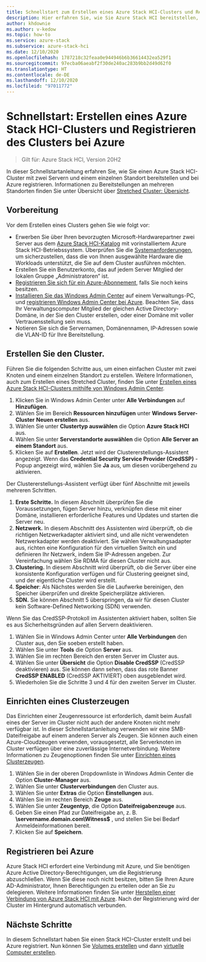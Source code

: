 ```yaml
---
title: Schnellstart zum Erstellen eines Azure Stack HCI-Clusters und Registrieren des Clusters bei Azure
description: Hier erfahren Sie, wie Sie Azure Stack HCI bereitstellen, einen Cluster mithilfe des Windows Admin Center erstellen und diesen bei Azure registrieren.
author: khdownie
ms.author: v-kedow
ms.topic: how-to
ms.service: azure-stack
ms.subservice: azure-stack-hci
ms.date: 12/10/2020
ms.openlocfilehash: 1787218c32feaa0e944946b6b36614432ea529f1
ms.sourcegitcommit: 97ecba06aeabf2f30de240ac283b9bb2d49d62f0
ms.translationtype: HT
ms.contentlocale: de-DE
ms.lasthandoff: 12/10/2020
ms.locfileid: "97011772"
---
```

# <a name="quickstart-create-an-azure-stack-hci-cluster-and-register-it-with-azure"></a>Schnellstart: Erstellen eines Azure Stack HCI-Clusters und Registrieren des Clusters bei Azure

> Gilt für: Azure Stack HCI, Version 20H2

In dieser Schnellstartanleitung erfahren Sie, wie Sie einen Azure Stack HCI-Cluster mit zwei Servern und einem einzelnen Standort bereitstellen und bei Azure registrieren. Informationen zu Bereitstellungen an mehreren Standorten finden Sie unter Übersicht über [Stretched Cluster: Übersicht](../concepts/stretched-clusters.md).

## <a name="before-you-start"></a>Vorbereitung

Vor dem Erstellen eines Clusters gehen Sie wie folgt vor:

* Erwerben Sie über Ihren bevorzugten Microsoft-Hardwarepartner zwei Server aus dem [Azure Stack HCI-Katalog](https://azure.microsoft.com/products/azure-stack/hci/catalog/) mit vorinstalliertem Azure Stack HCI-Betriebssystem. Überprüfen Sie die [Systemanforderungen](../concepts/system-requirements.md), um sicherzustellen, dass die von Ihnen ausgewählte Hardware die Workloads unterstützt, die Sie auf dem Cluster ausführen möchten.
* Erstellen Sie ein Benutzerkonto, das auf jedem Server Mitglied der lokalen Gruppe „Administratoren“ ist.
* [Registrieren Sie sich für ein Azure-Abonnement](https://azure.microsoft.com/), falls Sie noch keins besitzen.
* [Installieren Sie das Windows Admin Center](/windows-server/manage/windows-admin-center/deploy/install) auf einem Verwaltungs-PC, und [registrieren Windows Admin Center bei Azure](../manage/register-windows-admin-center.md). Beachten Sie, dass Ihr Verwaltungscomputer Mitglied der gleichen Active Directory-Domäne, in der Sie den Cluster erstellen, oder einer Domäne mit voller Vertrauensstellung sein muss.
* Notieren Sie sich die Servernamen, Domänennamen, IP-Adressen sowie die VLAN-ID für Ihre Bereitstellung.

## <a name="create-the-cluster"></a>Erstellen Sie den Cluster.

Führen Sie die folgenden Schritte aus, um einen einfachen Cluster mit zwei Knoten und einem einzelnen Standort zu erstellen. Weitere Informationen, auch zum Erstellen eines Stretched Cluster, finden Sie unter [Erstellen eines Azure Stack HCI-Clusters mithilfe von Windows Admin Center](create-cluster.md).

1. Klicken Sie in Windows Admin Center unter **Alle Verbindungen** auf **Hinzufügen**.
1. Wählen Sie im Bereich **Ressourcen hinzufügen** unter **Windows Server-Cluster** **Neuen erstellen** aus.
1. Wählen Sie unter **Clustertyp auswählen** die Option **Azure Stack HCI** aus.
1. Wählen Sie unter **Serverstandorte auswählen** die Option **Alle Server an einem Standort** aus.
1. Klicken Sie auf **Erstellen**. Jetzt wird der Clustererstellungs-Assistent angezeigt. Wenn das **Credential Security Service Provider (CredSSP)** -Popup angezeigt wird, wählen Sie **Ja** aus, um diesen vorübergehend zu aktivieren. 

Der Clustererstellungs-Assistent verfügt über fünf Abschnitte mit jeweils mehreren Schritten.

1. **Erste Schritte.** In diesem Abschnitt überprüfen Sie die Voraussetzungen, fügen Server hinzu, verknüpfen diese mit einer Domäne, installieren erforderliche Features und Updates und starten die Server neu. 
2. **Netzwerk.** In diesem Abschnitt des Assistenten wird überprüft, ob die richtigen Netzwerkadapter aktiviert sind, und alle nicht verwendeten Netzwerkadapter werden deaktiviert. Sie wählen Verwaltungsadapter aus, richten eine Konfiguration für den virtuellen Switch ein und definieren Ihr Netzwerk, indem Sie IP-Adressen angeben. Zur Vereinfachung wählen Sie RDMA für diesen Cluster nicht aus. 
3. **Clustering.** In diesem Abschnitt wird überprüft, ob die Server über eine konsistente Konfiguration verfügen und für Clustering geeignet sind, und der eigentliche Cluster wird erstellt.
4. **Speicher**: Als Nächstes werden Sie die Laufwerke bereinigen, den Speicher überprüfen und direkte Speicherplätze aktivieren.
5. **SDN.** Sie können Abschnitt 5 überspringen, da wir für diesen Cluster kein Software-Defined Networking (SDN) verwenden.

Wenn Sie das CredSSP-Protokoll im Assistenten aktiviert haben, sollten Sie es aus Sicherheitsgründen auf allen Servern deaktivieren.

1. Wählen Sie in Windows Admin Center unter **Alle Verbindungen** den Cluster aus, den Sie soeben erstellt haben.
1. Wählen Sie unter **Tools** die Option **Server** aus.
1. Wählen Sie im rechten Bereich den ersten Server im Cluster aus.
1. Wählen Sie unter **Übersicht** die Option **Disable CredSSP** (CredSSP deaktivieren) aus. Sie können dann sehen, dass das rote Banner **CredSSP ENABLED** (CredSSP AKTIVIERT) oben ausgeblendet wird.
1. Wiederholen Sie die Schritte 3 und 4 für den zweiten Server im Cluster.

## <a name="set-up-a-cluster-witness"></a>Einrichten eines Clusterzeugen

Das Einrichten einer Zeugenressource ist erforderlich, damit beim Ausfall eines der Server im Cluster nicht auch der andere Knoten nicht mehr verfügbar ist. In dieser Schnellstartanleitung verwenden wir eine SMB-Dateifreigabe auf einem anderen Server als Zeugen. Sie können auch einen Azure-Cloudzeugen verwenden, vorausgesetzt, alle Serverknoten im Cluster verfügen über eine zuverlässige Internetverbindung. Weitere Informationen zu Zeugenoptionen finden Sie unter [Einrichten eines Clusterzeugen](witness.md).

1. Wählen Sie in der oberen Dropdownliste in Windows Admin Center die Option **Cluster-Manager** aus.
1. Wählen Sie unter **Clusterverbindungen** den Cluster aus.
1. Wählen Sie unter **Extras** die Option **Einstellungen** aus.
1. Wählen Sie im rechten Bereich **Zeuge** aus.
1. Wählen Sie unter **Zeugentyp**, die Option **Dateifreigabenzeuge** aus.
1. Geben Sie einen Pfad zur Dateifreigabe an, z. B. **\\servername.domain.com\Witness$** , und stellen Sie bei Bedarf Anmeldeinformationen bereit.
1. Klicken Sie auf **Speichern**.

## <a name="register-with-azure"></a>Registrieren bei Azure

Azure Stack HCI erfordert eine Verbindung mit Azure, und Sie benötigen Azure Active Directory-Berechtigungen, um die Registrierung abzuschließen. Wenn Sie diese noch nicht besitzen, bitten Sie Ihren Azure AD-Administrator, Ihnen Berechtigungen zu erteilen oder an Sie zu delegieren. Weitere Informationen finden Sie unter [Herstellen einer Verbindung von Azure Stack HCI mit Azure](register-with-azure.md). Nach der Registrierung wird der Cluster im Hintergrund automatisch verbunden.

## <a name="next-steps"></a>Nächste Schritte

In diesem Schnellstart haben Sie einen Stack HCI-Cluster erstellt und bei Azure registriert. Nun können Sie [Volumes erstellen](../manage/create-volumes.md) und dann [virtuelle Computer erstellen](../manage/vm.md).